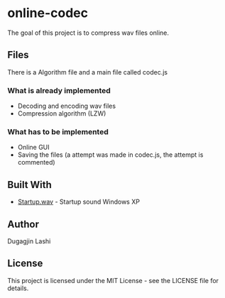 # online-codec

The goal of this project is to compress wav files online.

## Files

There is a Algorithm file and a main file called codec.js

### What is already implemented

- Decoding and encoding wav files
- Compression algorithm (LZW)

### What has to be implemented

- Online GUI
- Saving the files (a attempt was made in codec.js, the attempt is commented)

## Built With

* [Startup.wav](https://github.com/dugagjinll/online-codec/blob/master/Startup.wav) - Startup sound Windows XP

## Author

Dugagjin Lashi

## License

This project is licensed under the MIT License - see the LICENSE file for details.
